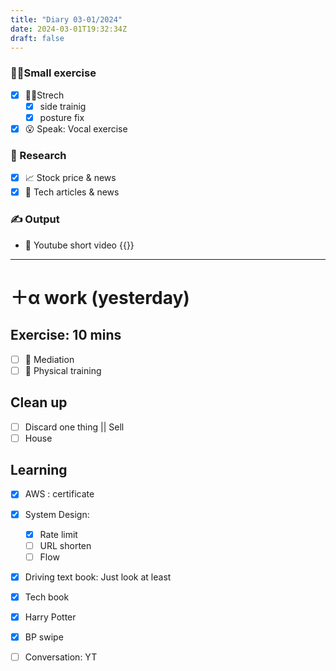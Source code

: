 ```yaml
---
title: "Diary 03-01/2024"  
date: 2024-03-01T19:32:34Z
draft: false
---
```


### 🧘‍♀️Small exercise

- [x]  🧎‍♀️Strech
    - [x]  side trainig
    - [x]  posture fix
- [x]  😮 Speak: Vocal exercise

### 👀 Research

- [x]  📈 Stock price & news
- [x]  👾 Tech articles & news

### ✍️ Output

- 🎥 Youtube short video {{<youtube LOBfT784Wb4>}}

---

# ＋α work (yesterday)

## Exercise: 10 mins

- [ ]  🧘 Mediation
- [ ]  🧘 Physical training

## Clean up

- [ ]  Discard one thing || Sell
- [ ]  House

## Learning

- [x]  AWS : certificate
- [x]  System Design:
    - [x]  Rate limit
    - [ ]  URL shorten
    - [ ]  Flow
- [x]  Driving text book:  Just look at least
- [x]  Tech book
- [x]  Harry Potter

- [x]  BP swipe
- [ ]  Conversation: YT